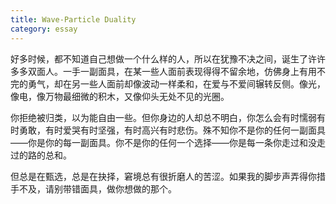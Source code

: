 ```yaml
---
title: Wave-Particle Duality
category: essay
---
```


好多时候，都不知道自己想做一个什么样的人，所以在犹豫不决之间，诞生了许许多多双面人。一手一副面具，在某一些人面前表现得得不留余地，仿佛身上有用不完的勇气，却在另一些人面前却像波动一样柔和，在爱与不爱间辗转反侧。像光，像电，像万物最细微的积木，又像仰头无处不见的光圈。

你拒绝被归类，以为能自由一些。但你身边的人却总不明白，你怎么会有时懦弱有时勇敢，有时爱哭有时坚强，有时高兴有时悲伤。殊不知你不是你的任何一副面具——你是你的每一副面具。你不是你的任何一个选择——你是每一条你走过和没走过的路的总和。

但总是在甄选，总是在抉择，窘境总有很折磨人的苦涩。如果我的脚步声弄得你措手不及，请别带错面具，做你想做的那个。

